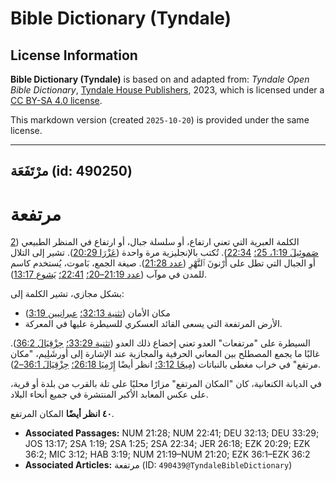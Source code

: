 # Bible Dictionary (Tyndale)

## License Information

**Bible Dictionary (Tyndale)** is based on and adapted from: _Tyndale Open Bible Dictionary_, [Tyndale House Publishers](https://tyndaleopenresources.com/), 2023, which is licensed under a [CC BY-SA 4.0 license](https://creativecommons.org/licenses/by-sa/4.0/legalcode.en).

This markdown version (created `2025-10-20`) is provided under the same license.



--------------------------------

## مرْتَفَعَة (id: 490250)

مرتفعة
======

الكلمة العبرية التي تعني ارتفاع، أو سلسلة جبال، أو ارتفاع في المنظر الطبيعي ([2 صَموئِيلَ 1:19، 25؛](https://ref.ly/2Sam1:19,2Sam1:25) [22:34](https://ref.ly/2Sam22:34)). تُكتب بالإنجليزية مرة واحدة ([عَزْرَا 20:29](https://ref.ly/Ezek20:29)). تشير إلى التلال أو الجبال التي تطل على أَرْنونَ ٱلنَّهْرِ ([عدد 21:28](https://ref.ly/Num21:28)). صيغة الجمع، بَاموت، يُستخدم كاسم للمدن في موآب ([عدد 21:19–20؛](https://ref.ly/Num21:19-Num21:20) [22:41؛](https://ref.ly/Num22:41) [يَشوع 13:17](https://ref.ly/Josh13:17)).

بشكل مجازي، تشير الكلمة إلى:

* مكان الأمان ([تثنية 32:13؛](https://ref.ly/Deut32:13) [عبرانيين 3:19](https://ref.ly/Hab3:19))
* الأرض المرتفعة التي يسعى القائد العسكري للسيطرة عليها في المعركة.

السيطرة على "مرتفعات" العدو تعني إخضاع ذلك العدو ([تثنية 33:29؛](https://ref.ly/Deut33:29) [حِزْقِيَالَ 36:2](https://ref.ly/Ezek36:2)). غالبًا ما يجمع المصطلح بين المعاني الحرفية والمجازية عند الإشارة إلى أورشَلِيم، "مكان مرتفع" في خراب مغطى بالنباتات ([مِيخَا 3:12؛](https://ref.ly/Mic3:12) انظر أيضًا [إِرْمِيَا 26:18؛](https://ref.ly/Jer26:18) [حِزْقِيَالَ 36:1–2](https://ref.ly/Ezek36:1-Ezek36:2)).

في الديانة الكنعانية، كان "المكان المرتفع" مزارًا محليًا على تلة بالقرب من بلدة أو قرية، على عكس المعابد الأكبر المنتشرة في جميع أنحاء البلاد.

**٤٠ انظر أيضًا** المكان المرتفع.

* **Associated Passages:** NUM 21:28; NUM 22:41; DEU 32:13; DEU 33:29; JOS 13:17; 2SA 1:19; 2SA 1:25; 2SA 22:34; JER 26:18; EZK 20:29; EZK 36:2; MIC 3:12; HAB 3:19; NUM 21:19–NUM 21:20; EZK 36:1–EZK 36:2
* **Associated Articles:** مرتفعة (ID: `490439@TyndaleBibleDictionary`)

